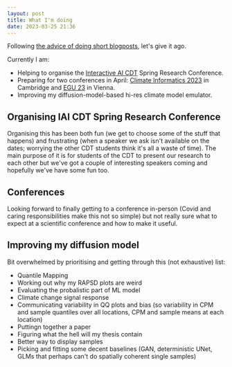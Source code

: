 ```yaml
---
layout: post
title: What I'm doing
date: 2023-03-25 21:36
---
```


Following [the advice of doing short blogposts](https://matthewrocklin.com/blog/work/2019/06/25/write-short-blogposts), let's give it ago.

Currently I am:

* Helping to organise the [Interactive AI CDT](https://www.bristol.ac.uk/cdt/interactive-ai/) Spring Research Conference.
* Preparing for two conferences in April: [Climate Informatics 2023](https://cambridge-iccs.github.io/main/2023/01/01/ci2023.html) in Cambridge and [EGU 23](https://www.egu23.eu/) in Vienna.
* Improving my diffusion-model-based hi-res climate model emulator. 

## Organising IAI CDT Spring Research Conference

Organising this has been both fun (we get to choose some of the stuff that happens) and frustrating (when a speaker we ask isn't available on the dates; worrying the other CDT students think it's all a waste of time). The main purpose of it is for students of the CDT to present our research to each other but we've got a couple of interesting speakers coming and hopefully we've have some fun too.

## Conferences

Looking forward to finally getting to a conference in-person (Covid and caring responsibilities make this not so simple) but not really sure what to expect at a scientific conference and how to make it useful.

## Improving my diffusion model

Bit overwhelmed by prioritising and getting through this (not exhaustive) list:

* Quantile Mapping
* Working out why my RAPSD plots are weird
* Evaluating the probalistic part of ML model
* Climate change signal response
* Communicating variability in QQ plots and bias (so variability in CPM and sample quantiles over all locations, CPM and sample means at each location)
* Puttingn together a paper
* Figuring what the hell will my thesis contain
* Better way to display samples
* Picking and fitting some decent baselines (GAN, deterministic UNet, GLMs that perhaps can't do spatially coherent single samples)

